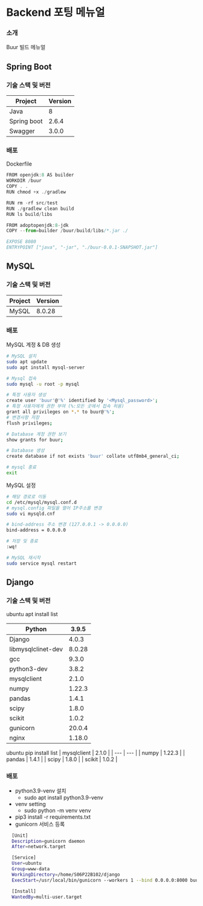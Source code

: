 # Backend 포팅 메뉴얼

### 소개

Buur 빌드 메뉴얼

## Spring Boot

### 기술 스택 및 버전

| Project     | Version |
| ----------- | ------- |
| Java        | 8       |
| Spring boot | 2.6.4   |
| Swagger     | 3.0.0   |

### 배포

Dockerfile

```jsx
FROM openjdk:8 AS builder
WORKDIR /buur
COPY . .
RUN chmod +x ./gradlew

RUN rm -rf src/test
RUN ./gradlew clean build
RUN ls build/libs

FROM adoptopenjdk:8-jdk
COPY --from=builder /buur/build/libs/*.jar ./

EXPOSE 8080
ENTRYPOINT ["java", "-jar", "./buur-0.0.1-SNAPSHOT.jar"]
```

## MySQL

### 기술 스택 및 버전

| Project | Version |
| ------- | ------- |
| MySQL   | 8.0.28  |

### 배포

MySQL 계정 & DB 생성

```bash
# MySQL 설치
sudo apt update
sudo apt install mysql-server

# Mysql 접속
sudo mysql -u root -p mysql

# 특정 사용자 생성
create user 'buur'@'%' identified by '<Mysql_password>';
# 특정 사용자에게 권한 부여 (%:모든 곳에서 접속 허용)
grant all privileges on *.* to buur@'%';
# 변경사항 저장
flush privileges;

# Database 계정 권한 보기
show grants for buur;

# Database 생성
create database if not exists 'buur' collate utf8mb4_general_ci;

# mysql 종료
exit
```

MySQL 설정

```bash
# 해당 경로로 이동
cd /etc/mysql/mysql.conf.d
# mysql.config 파일을 열어 IP주소를 변경
sudo vi mysqld.cnf

# bind-address 주소 변경 (127.0.0.1 -> 0.0.0.0)
bind-address = 0.0.0.0

# 저장 및 종료
:wq!

# MySQL 재시작
sudo service mysql restart
```

## Django

### 기술 스택 및 버전

ubuntu apt install list

| Python             | 3.9.5  |
| ------------------ | ------ |
| Django             | 4.0.3  |
| libmysqlclinet-dev | 8.0.28 |
| gcc                | 9.3.0  |
| python3-dev        | 3.8.2  |
| mysqlclient        | 2.1.0  |
| numpy              | 1.22.3 |
| pandas             | 1.4.1  |
| scipy              | 1.8.0  |
| scikit             | 1.0.2  |
| gunicorn           | 20.0.4 |
| nginx              | 1.18.0 |

ubuntu pip install list
| mysqlclient | 2.1.0 |
| --- | --- |
| numpy | 1.22.3 |
| pandas | 1.4.1 |
| scipy | 1.8.0 |
| scikit | 1.0.2 |

### 배포

- python3.9-venv 설치
  - sudo apt install python3.9-venv
- venv setting
  - sudo python -m venv venv
- pip3 install -r requirements.txt
- gunicorn 서비스 등록

```bash
  [Unit]
  Description=gunicorn daemon
  After=network.target

  [Service]
  User=ubuntu
  Group=www-data
  WorkingDirectory=/home/S06P22B102/django
  ExecStart=/usr/local/bin/gunicorn --workers 1 --bind 0.0.0.0:8000 buur.wsgi:application

  [Install]
  WantedBy=multi-user.target
```

